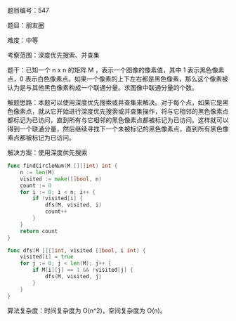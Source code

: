 题目编号：547

题目：朋友圈

难度：中等

考察范围：深度优先搜索、并查集

题干：已知一个 n x n 的矩阵 M ，表示一个图像的像素值，其中 1 表示黑色像素点，0 表示白色像素点。如果一个像素的上下左右都是黑色像素，那么这个像素被认为是与其他黑色像素构成一个联通分量。求图像中联通分量的个数。

解题思路：本题可以使用深度优先搜索或并查集来解决。对于每个点，如果它是黑色像素点，就从它开始进行深度优先搜索或并查集操作，将与它相邻的黑色像素点都标记为已访问，直到所有与它相邻的黑色像素点都被标记为已访问。这样就可以得到一个联通分量，然后继续寻找下一个未被标记的黑色像素点，直到所有黑色像素点都被标记为已访问。

解决方案：使用深度优先搜索

```go
func findCircleNum(M [][]int) int {
    n := len(M)
    visited := make([]bool, n)
    count := 0
    for i := 0; i < n; i++ {
        if !visited[i] {
            dfs(M, visited, i)
            count++
        }
    }
    return count
}

func dfs(M [][]int, visited []bool, i int) {
    visited[i] = true
    for j := 0; j < len(M); j++ {
        if M[i][j] == 1 && !visited[j] {
            dfs(M, visited, j)
        }
    }
}
```

算法复杂度：时间复杂度为 O(n^2)，空间复杂度为 O(n)。
